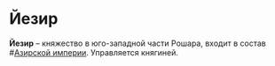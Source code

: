 # Йезир

**Йезир** – княжество в юго-западной части Рошара, входит в состав #[Азирской империи](locations/azir). Управляется княгиней.
